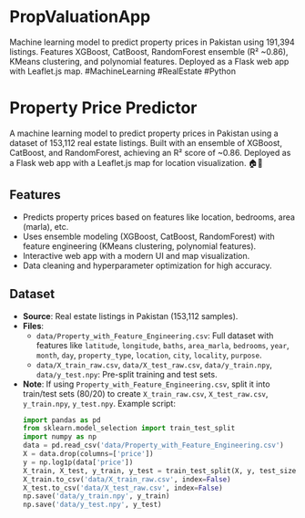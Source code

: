 # PropValuationApp
Machine learning model to predict property prices in Pakistan using 191,394 listings. Features XGBoost, CatBoost, RandomForest ensemble (R² ~0.86), KMeans clustering, and polynomial features. Deployed as a Flask web app with Leaflet.js map. #MachineLearning #RealEstate #Python

# Property Price Predictor

A machine learning model to predict property prices in Pakistan using a dataset of 153,112 real estate listings. Built with an ensemble of XGBoost, CatBoost, and RandomForest, achieving an R² score of ~0.86. Deployed as a Flask web app with a Leaflet.js map for location visualization. 🏠📍

## Features
- Predicts property prices based on features like location, bedrooms, area (marla), etc.
- Uses ensemble modeling (XGBoost, CatBoost, RandomForest) with feature engineering (KMeans clustering, polynomial features).
- Interactive web app with a modern UI and map visualization.
- Data cleaning and hyperparameter optimization for high accuracy.

## Dataset
- **Source**: Real estate listings in Pakistan (153,112 samples).
- **Files**:
  - `data/Property_with_Feature_Engineering.csv`: Full dataset with features like `latitude`, `longitude`, `baths`, `area_marla`, `bedrooms`, `year`, `month`, `day`, `property_type`, `location`, `city`, `locality`, `purpose`.
  - `data/X_train_raw.csv`, `data/X_test_raw.csv`, `data/y_train.npy`, `data/y_test.npy`: Pre-split training and test sets.
- **Note**: If using `Property_with_Feature_Engineering.csv`, split it into train/test sets (80/20) to create `X_train_raw.csv`, `X_test_raw.csv`, `y_train.npy`, `y_test.npy`. Example script:
  ```python
  import pandas as pd
  from sklearn.model_selection import train_test_split
  import numpy as np
  data = pd.read_csv('data/Property_with_Feature_Engineering.csv')
  X = data.drop(columns=['price'])
  y = np.log1p(data['price'])
  X_train, X_test, y_train, y_test = train_test_split(X, y, test_size=0.2, random_state=42)
  X_train.to_csv('data/X_train_raw.csv', index=False)
  X_test.to_csv('data/X_test_raw.csv', index=False)
  np.save('data/y_train.npy', y_train)
  np.save('data/y_test.npy', y_test)
